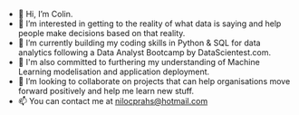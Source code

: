 - 👋 Hi, I’m Colin.
- 👀 I’m interested in getting to the reality of what data is saying and help people make decisions based on that reality.
- 🌱 I’m currently building my coding skills in Python & SQL for data analytics following a Data Analyst Bootcamp by DataScientest.com.
- 🌱 I'm also committed to furthering my understanding of Machine Learning modelisation and application deployment.
- 💞️ I’m looking to collaborate on projects that can help organisations move forward positively and help me learn new stuff.
- 📫 You can contact me at nilocprahs@hotmail.com

<!---
nilocsharp/nilocsharp is a ✨ special ✨ repository because its `README.md` (this file) appears on your GitHub profile.
You can click the Preview link to take a look at your changes.
--->
